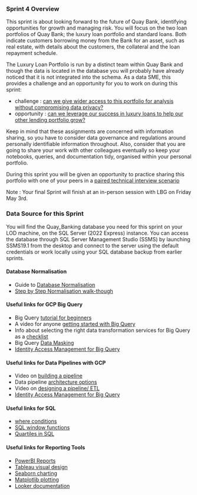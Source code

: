 ### Sprint 4 Overview 

This sprint is about looking forward to the future of Quay Bank, identifying opportunities for growth and managing risk. You will focus on the two loan portfolios of Quay Bank;  the luxury loan portfolio and standard loans. Both indicate customers borrowing money from the Bank for an asset, such as real estate, with details about the customers, the collateral and the loan repayment schedule. 

The Luxury Loan Portfolio is run by a distinct team within Quay Bank and though the data is located in the database you will probably have already noticed that it is not integrated into the schema. As a data SME, this provides a challenge and an opportunity for you to work on during this sprint: 

- challenge : [can we give wider access to this portfolio for analysis without compromising data privacy?](https://github.com/siandav/lbg_incubation_delegates/blob/main/Sprint_4_bigquery_growth/Sprint%204%20-%20Growth%20and%20Big%20Query.pdf) 
- opportunity : [can we leverage our success in luxury loans to help our other lending portfolio grow?](https://github.com/siandav/lbg_incubation_delegates/blob/main/Sprint_4_bigquery_growth/Sprint%204%20-%20GrowthandOpportunities.pdf)

Keep in mind that these assignments are concerned with information sharing, so you have to consider data governance and regulations around personally identifiable information throughout. Also, consider that you are going to share your work with other colleagues eventually so keep your notebooks, queries, and documentation tidy, organised  within your personal portfolio.  


During this sprint you will be given an opportunity to practice sharing this portfolio with one of your peers in a [paired technical interview scenario](https://github.com/siandav/lbg_incubation_delegates/blob/main/Sprint_4_bigquery_growth/Paired%20Technical%20Interview%20Scenario.pdf)

Note : Your final Sprint will finish at an in-person session with LBG on Friday May 3rd. 

### Data Source for this Sprint 

You will find the Quay_Banking database you need for this sprint on your LOD machine, on the SQL Server (2022 Express) instance. You can access the database through SQL Server Management Studio (SSMS) by launching SSMS19.1 from the desktop and connect to the server using the default credentials or work locally using your SQL database backup from earlier sprints. 

#### Database Normalisation
- Guide to [Database Normalisation](https://guides.visual-paradigm.com/a-comprehensive-guide-to-database-normalization-with-examples/)
- [Step by Step Normalisation walk-though](https://www.databasestar.com/database-normalization/)

#### Useful links for GCP Big Query 
- Big Query [tutorial for beginners](https://www.youtube.com/watch?v=MYAfyPlVVak)
- A video for anyone [getting started with Big Query](https://www.youtube.com/watch?v=BH_7_zVk5oM) 
- Info about selecting the right data transformation services for Big Query as a [checklist](https://towardsdatascience.com/check-list-selecting-the-right-data-transformation-service-for-google-bigquery-bd99307da581)
- Big Query [Data Masking](https://cloud.google.com/bigquery/docs/column-data-masking-intro) 
- [Identity Access Management for Big Query](https://cloud.google.com/bigquery/docs/access-control)

#### Useful links for Data Pipelines with GCP
- Video on [building a pipeline](https://www.youtube.com/watch?v=yVUXvabnMRU)
- Data pipeline [architecture options](https://cloud.google.com/blog/topics/developers-practitioners/what-data-pipeline-architecture-should-i-use/)
- Video on [designing a pipeline/ ETL](https://www.youtube.com/watch?v=VtzvF17ysbc)
- [Identity Access Management for Big Query](https://cloud.google.com/bigquery/docs/access-control)

#### Useful links for SQL
- [where conditions](https://www.w3schools.com/sql/sql_where.asp)
- [SQL window functions](https://www.geeksforgeeks.org/window-functions-in-sql/)
- [Quartiles in SQL](https://www.sisense.com/blog/window-functions-by-example/)

#### Useful links for Reporting Tools 
- [PowerBI Reports](https://learn.microsoft.com/en-us/power-bi/create-reports/)
- [Tableau visual design](https://help.tableau.com/current/pro/desktop/en-us/design_and_analyze.htm)
- [Seaborn charting](https://seaborn.pydata.org/)
- [Matplotlib plotting](https://matplotlib.org/stable/users/index.html)
- [Looker documentation](https://cloud.google.com/looker/docs/intro) 
